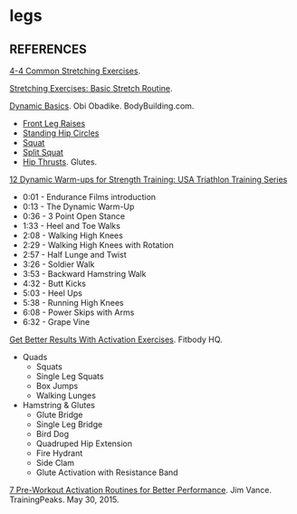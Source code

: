 legs
====

## REFERENCES

[4-4 Common Stretching Exercises](http://www.physicallytrained.com/4-4-common-stretching-exercises/).

[Stretching Exercises: Basic Stretch Routine](http://www.builtlean.com/2011/05/25/basic-stretching-exercises-routine/).

[Dynamic Basics](http://www.bodybuilding.com/fun/ask-the-ripped-dude-should-i-stretch-before-my-workouts.html). Obi Obadike. BodyBuilding.com.
- [Front Leg Raises](http://www.bodybuilding.com/exercises/detail/view/name/front-leg-raises)
- [Standing Hip Circles](http://www.bodybuilding.com/exercises/detail/view/name/standing-hip-circles)
- [Squat](http://www.bodybuilding.com/exercises/detail/view/name/bodyweight-squat)
- [Split Squat](http://www.bodybuilding.com/exercises/detail/view/name/dumbbell-lunges)
- [Hip Thrusts](http://www.bodybuilding.com/exercises/detail/view/name/barbell-hip-thrust). Glutes.

[12 Dynamic Warm-ups for Strength Training: USA Triathlon Training Series](https://www.youtube.com/watch?v=n7Pm3u8JWUw)
- 0:01 - Endurance Films introduction
- 0:13 - The Dynamic Warm-Up
- 0:36 - 3 Point Open Stance
- 1:33 - Heel and Toe Walks
- 2:08 - Walking High Knees
- 2:29 - Walking High Knees with Rotation
- 2:57 - Half Lunge and Twist 
- 3:26 - Soldier Walk
- 3:53 - Backward Hamstring Walk
- 4:32 - Butt Kicks
- 5:03 - Heel Ups
- 5:38 - Running High Knees
- 6:08 - Power Skips with Arms
- 6:32 - Grape Vine

[Get Better Results With Activation Exercises](http://www.fitbodyhq.com/fitness/get-better-results-with-activation-exercises/). Fitbody HQ.
- Quads
  - Squats
  - Single Leg Squats
  - Box Jumps
  - Walking Lunges
- Hamstring & Glutes
  - Glute Bridge
  - Single Leg Bridge
  - Bird Dog
  - Quadruped Hip Extension
  - Fire Hydrant
  - Side Clam
  - Glute Activation with Resistance Band

[7 Pre-Workout Activation Routines for Better Performance](http://home.trainingpeaks.com/blog/article/7-pre-workout-activation-routines-for-better-performance). Jim Vance. TrainingPeaks. May 30, 2015.